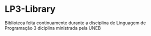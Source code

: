 # LP3-Library
Biblioteca feita continuamente durante a disciplina de Linguagem de Programação 3 diciplina ministrada pela UNEB 
